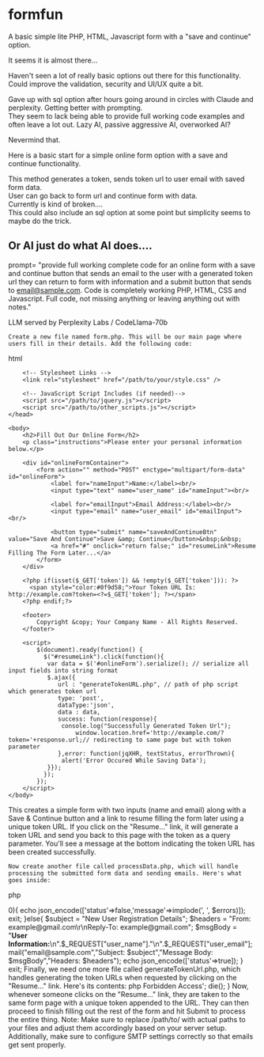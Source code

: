 # formfun

A basic simple lite PHP, HTML, Javascript form with a "save and continue" option.

It seems it is almost there...

Haven't seen a lot of really basic options out there for this functionality.  Could improve the validation, security and UI/UX quite a bit.

Gave up with sql option after hours going around in circles with Claude and perplexity.  Getting better with prompting.  
They seem to lack being able to provide full working code examples and often leave a lot out.  Lazy AI, passive aggressive AI, overworked AI?

Nevermind that.

Here is a basic start for a simple online form option with a save and continue functionality.
<p>
This method generates a token, sends token url to user email with saved form data. <br>
User can go back to form url and continue form with data. <br>
Currently is kind of broken.... <br>
This could also include an sql option at some point but simplicity seems to maybe do the trick.
</p>
<h2>Or AI just do what AI does.... </h2>

prompt= "provide full working complete code for an online form with a save and continue button that sends an email to the user with a generated token url they can return to form with information and a submit button that sends to email@sample.com. Code is completely working PHP, HTML, CSS and Javascript. Full code, not missing anything or leaving anything out with notes."

LLM served by Perplexity Labs / 
CodeLlama-70b

    Create a new file named form.php. This will be our main page where users fill in their details. Add the following code:

html
<!DOCTYPE html>
<html lang="en">
    <head>
        <!-- Meta Tags -->
        <meta charset="UTF-8" />
        <title>Online Form</title>
        
        <!-- Stylesheet Links -->
        <link rel="stylesheet" href="/path/to/your/style.css" />
    
        <!-- JavaScript Script Includes (if needed)-->
        <script src="/path/to/jquery.js"></script>
        <script src="/path/to/other_scripts.js"></script>
    </head>

    <body>
        <h2>Fill Out Our Online Form</h2>
        <p class="instructions">Please enter your personal information below.</p>

        <div id="onlineFormContainer">
            <form action="" method="POST" enctype="multipart/form-data" id="onlineForm">
                <label for="nameInput">Name:</label><br/>
                <input type="text" name="user_name" id="nameInput"><br/>
                
                <label for="emailInput">Email Address:</label><br/>
                <input type="email" name="user_email" id="emailInput"><br/>
            
                <button type="submit" name="saveAndContinueBtn" value="Save And Continue">Save &amp; Continue</button>&nbsp;&nbsp;
                <a href="#" onclick="return false;" id="resumeLink">Resume Filling The Form Later...</a>
            </form>
        </div>

        <?php if(isset($_GET['token']) && !empty($_GET['token'])): ?>
          <span style="color:#0f9d58;">Your Token URL Is: http://example.com?token=<?=$_GET['token']; ?></span>
        <?php endif;?>

        <footer>
            Copyright &copy; Your Company Name - All Rights Reserved.
        </footer>

        <script>
            $(document).ready(function() {
              $("#resumeLink").click(function(){
               var data = $('#onlineForm').serialize(); // serialize all input fields into string format
               $.ajax({
			      url : "generateTokenURL.php", // path of php script which generates token url
			      type: 'post',
			      dataType:'json',
			      data : data,
			      success: function(response){
			       console.log("Successfully Generated Token Url");
			           window.location.href='http://example.com/?token='+response.url;// redirecting to same page but with token parameter
			      },error: function(jqXHR, textStatus, errorThrown){
			       alert('Error Occured While Saving Data');
			   }});
              });
            });
        </script>
    </body>
</html>

This creates a simple form with two inputs (name and email) along with a Save & Continue button and a link to resume filling the form later using a unique token URL. If you click on the "Resume..." link, it will generate a token URL and send you back to this page with the token as a query parameter. You'll see a message at the bottom indicating the token URL has been created successfully.

    Now create another file called processData.php, which will handle processing the submitted form data and sending emails. Here's what goes inside:

php
<?php
$errors = array();

if(!filter_var($_REQUEST["user_email"],FILTER_VALIDATE_EMAIL)){
 $errors[] = "Invalid Email";
}

if(count($errors)>0){
 echo json_encode(['status'=>false,'message'=>implode(', ', $errors)]);
 exit;
}else{
 $subject = "New User Registration Details";
 $headers = "From: example@gmail.com\r\nReply-To: example@gmail.com";
 $msgBody = "<b>User Information:</b>\n".$_REQUEST["user_name"]."\n".$_REQUEST["user_email"];
 mail("email@sample.com","Subject: $subject","Message Body: $msgBody","Headers: $headers");
 echo json_encode(['status'=>true]);
}
exit;

    Finally, we need one more file called generateTokenUrl.php, which handles generating the token URLs when requested by clicking on the "Resume..." link. Here's its contents:

php
<?php
session_start();
include_once 'processData.php';

if ($_SERVER['REQUEST_METHOD'] == 'POST') {
 $_SESSION['temp_data']['user_name'] = filter_input(INPUT_POST,"user_name");
 $_SESSION['temp_data']['user_email'] = filter_input(INPUT_POST,"user_email");

 $uniqueId = uniqid().rand(1000,9999);
 header('Location:/path/to/form.php?token='.$uniqueId.'&action=resume');
 die();
} else {
 header('HTTP/1.0 403 Forbidden');
 echo '<h1>Forbidden Access</h1>';
 die();
}

Now, whenever someone clicks on the "Resume..." link, they are taken to the same form page with a unique token appended to the URL. They can then proceed to finish filling out the rest of the form and hit Submit to process the entire thing. Note: Make sure to replace /path/to/ with actual paths to your files and adjust them accordingly based on your server setup. Additionally, make sure to configure SMTP settings correctly so that emails get sent properly.
